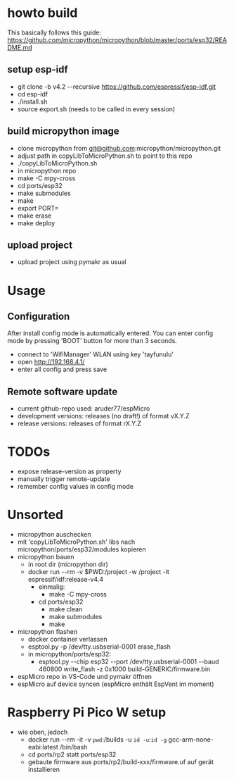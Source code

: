 # howto build

This basically follows this guide: https://github.com/micropython/micropython/blob/master/ports/esp32/README.md

## setup esp-idf

- git clone -b v4.2 --recursive https://github.com/espressif/esp-idf.git
- cd esp-idf
- ./install.sh
- source export.sh (needs to be called in every session)

## build micropython image

- clone micropython from git@github.com:micropython/micropython.git
- adjust path in copyLibToMicroPython.sh to point to this repo
- ./copyLibToMicroPython.sh
- in micropython repo
- make -C mpy-cross
- cd ports/esp32
- make submodules
- make
- export PORT=<usb-port with esp32>
- make erase
- make deploy

## upload project

- upload project using pymakr as usual

# Usage

## Configuration

After install config mode is automatically entered. You can enter config mode by pressing 'BOOT' button for more than 3 seconds.

- connect to 'WifiManager' WLAN using key 'tayfunulu'
- open http://192.168.4.1/
- enter all config and press save

## Remote software update

- current github-repo used: aruder77/espMicro
- development versions: releases (no draft!) of format vX.Y.Z
- release versions: releases of format rX.Y.Z

# TODOs

- expose release-version as property
- manually trigger remote-update
- remember config values in config mode

# Unsorted

- micropython auschecken
- mit 'copyLibToMicroPython.sh' libs nach micropython/ports/esp32/modules kopieren
- micropython bauen
  - in root dir (micropython dir)
  - docker run --rm -v $PWD:/project -w /project -it espressif/idf:release-v4.4
    - einmalig:
      - make -C mpy-cross
    - cd ports/esp32
      - make clean
      - make submodules
      - make
- micropython flashen
  - docker container verlassen
  - esptool.py -p /dev/tty.usbserial-0001 erase_flash
  - in micropython/ports/esp32:
    - esptool.py --chip esp32 --port /dev/tty.usbserial-0001 --baud 460800 write_flash -z 0x1000 build-GENERIC/firmware.bin
- espMicro repo in VS-Code und pymakr öffnen
- espMicro auf device syncen (espMicro enthält EspVent im moment)

# Raspberry Pi Pico W setup

- wie oben, jedoch
  - docker run --rm -it -v `pwd`:/builds -u `id -u`:`id -g` gcc-arm-none-eabi:latest /bin/bash
  - cd ports/rp2 statt ports/esp32
  - gebaute firmware aus ports/rp2/build-xxx/firmware.uf auf gerät installieren
